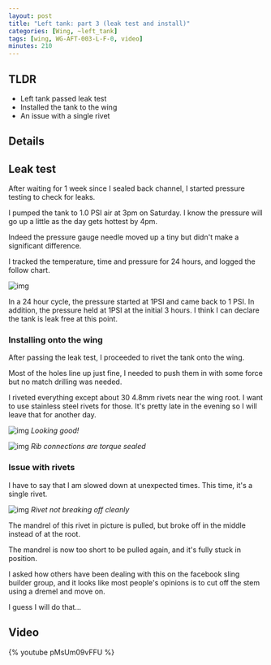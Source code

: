 ```yaml
---
layout: post
title: "Left tank: part 3 (leak test and install)"
categories: [Wing, ~left_tank]
tags: [wing, WG-AFT-003-L-F-0, video]
minutes: 210
---
```


## TLDR

- Left tank passed leak test
- Installed the tank to the wing
- An issue with a single rivet

## Details

## Leak test

After waiting for 1 week since I sealed back channel, I started pressure testing to check for leaks.

I pumped the tank to 1.0 PSI air at 3pm on Saturday. I know the pressure will go up a little as the day gets hottest by 4pm.

Indeed the pressure gauge needle moved up a tiny but didn't make a significant difference.

I tracked the temperature, time and pressure for 24 hours, and logged the follow chart.

![img](https://docs.google.com/spreadsheets/d/e/2PACX-1vRs8wZikI9lHKcyj5SJtuq2DIKkEilYZsqQZtAw7w6nqoqQtwgZGg-qS4-pK-PSlObX8HiyrmZfBAYX/pubchart?oid=542998422&format=image)

In a 24 hour cycle, the pressure started at 1PSI and came back to 1 PSI. In addition, the pressure held at 1PSI at the initial 3 hours. I think I can declare the tank is leak free at this point.

### Installing onto the wing

After passing the leak test, I proceeded to rivet the tank onto the wing.

Most of the holes line up just fine, I needed to push them in with some force but no match drilling was needed.

I riveted everything except about 30 4.8mm rivets near the wing root. I want to use stainless steel rivets for those. It's pretty late in the evening so I will leave that for another day.

![img](https://lh3.googleusercontent.com/pw/AP1GczOC-tW0Ip15eLCqRMqEVN5vqIsVw2nP01w8bP_x8tLoRG063bJVLCSye6wYelKsjOB2hqHg-fV8GC7fd0LmPd-O00HsL-xJZK49fOQeMcuBYogV-h_T_vXyqzQCPuC-gThfeMmupftaIdM_S-S7qES5vQ=w2274-h1712-s-no-gm?authuser=3)
_Looking good!_

![img](https://lh3.googleusercontent.com/pw/AP1GczMb6SKMhh36AbswWoxKVbMbJGyCie4q36KFyj_HshwM2t3mrsVyj7J5iZXHq95uJvzQyulYv1uOO9HHiteLx3GrdO7oyl5fk_LzORzp1HfX04YHFhyqiNNaNenUcxOSIdR25JpZDMTY3skGtHEDT1ijgQ=w2274-h1712-s-no-gm?authuser=3)
_Rib connections are torque sealed_

### Issue with rivets

I have to say that I am slowed down at unexpected times. This time, it's a single rivet.

![img](https://lh3.googleusercontent.com/pw/AP1GczMlGjWUUA2C77_m8yUOv4KWE5iGQxns2e0QQh3-vHrgsLKeVa01-ON7KHvQBqtdtoiUp8Uh0J_7p1OQzObEzPwqVy4RNushns-Woa4X1_-e_nEADjZF70gwaoA0XDKAE2zlZebc4EOfS8Tuet9IA6bj1w=w1290-h1712-s-no-gm?authuser=3)
_Rivet not breaking off cleanly_

The mandrel of this rivet in picture is pulled, but broke off in the middle instead of at the root.

The mandrel is now too short to be pulled again, and it's fully stuck in position.

I asked how others have been dealing with this on the facebook sling builder group, and it looks like most people's opinions is to cut off the stem using a dremel and move on.

I guess I will do that...

## Video

{% youtube pMsUm09vFFU %}
